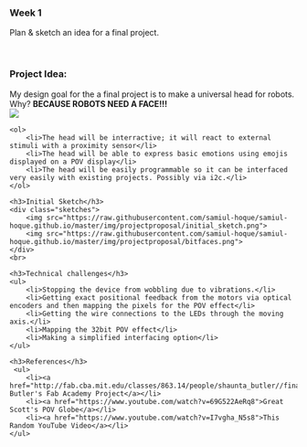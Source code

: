 <div class="blog-post">
    <h3>Week 1</h3>
    <p>Plan & sketch an idea for a final project.</p>
    <br>
    <h3>Project Idea:</h3>
    My design goal for the a final project is to make a universal head for robots. Why? <strong> BECAUSE ROBOTS NEED A FACE!!!</strong>
   <div class="roboface">
        <img src="https://raw.githubusercontent.com/samiul-hoque/samiul-hoque.github.io/master/img/projectproposal/roboface.gif" >
    </div>

    <ol>
        <li>The head will be interractive; it will react to external stimuli with a proximity sensor</li>
        <li>The head will be able to express basic emotions using emojis displayed on a POV display</li>
        <li>The head will be easily programmable so it can be interfaced very easily with existing projects. Possibly via i2c.</li>
    </ol>

    <h3>Initial Sketch</h3>
    <div class="sketches">
        <img src="https://raw.githubusercontent.com/samiul-hoque/samiul-hoque.github.io/master/img/projectproposal/initial_sketch.png">
        <img src="https://raw.githubusercontent.com/samiul-hoque/samiul-hoque.github.io/master/img/projectproposal/bitfaces.png">
    </div>
    <br>

    <h3>Technical challenges</h3>
    <ul>
        <li>Stopping the device from wobbling due to vibrations.</li>
        <li>Getting exact positional feedback from the motors via optical encoders and then mapping the pixels for the POV effect</li>
        <li>Getting the wire connections to the LEDs through the moving axis.</li>
        <li>Mapping the 32bit POV effect</li>
        <li>Making a simplified interfacing option</li>
    </ul>

    <h3>References</h3>
     <ul>
        <li><a href="http://fab.cba.mit.edu/classes/863.14/people/shaunta_butler//finalproject/">Shauna Butler's Fab Academy Project</a></li>
        <li><a href="https://www.youtube.com/watch?v=69G522AeRq8">Great Scott's POV Globe</a></li>
        <li><a href="https://www.youtube.com/watch?v=I7vgha_N5s8">This Random YouTube Video</a></li>
    </ul>
</div>
